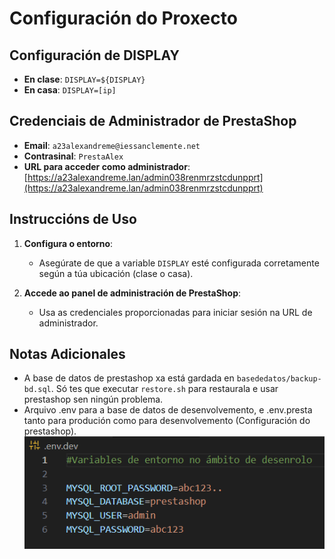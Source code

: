# Configuración do Proxecto

## Configuración de DISPLAY

- **En clase**: `DISPLAY=${DISPLAY}`
- **En casa**: `DISPLAY=[ip]`

## Credenciais de Administrador de PrestaShop

- **Email**: `a23alexandreme@iessanclemente.net`
- **Contrasinal**: `PrestaAlex`
- **URL para acceder como administrador**: [https://a23alexandreme.lan/admin038renmrzstcdunpprt](https://a23alexandreme.lan/admin038renmrzstcdunpprt)

## Instruccións de Uso

1. **Configura o entorno**:
   - Asegúrate de que a variable `DISPLAY` esté configurada corretamente según a túa ubicación (clase o casa).

2. **Accede ao panel de administración de PrestaShop**:
   - Usa as credenciales proporcionadas para iniciar sesión na URL de administrador.

## Notas Adicionales
   - A base de datos de prestashop xa está gardada en `basededatos/backup-bd.sql`. Só tes que executar `restore.sh` para restaurala e usar prestashop sen ningún problema.
   - Arquivo .env para a base de datos de desenvolvemento, e .env.presta tanto para produción como para desenvolvemento (Configuración do prestashop).
   ![.env de desenvolvemento](/imaxe-env/env.png)
